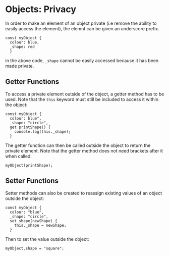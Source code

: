 # Objects: Privacy

In order to make an element of an object private (i.e remove the ability to easily access the element), the elemnt can be given an underscore prefix.

```
const myObject {
  colour: blue,
  _shape: red
  }
```

in the above code, `_shape` cannot be easily accessed because it has been made private.

## Getter Functions

To access a private element outside of the object, a getter method has to be used. Note that the `this` keyword must still be included to access it within the object:

``` 
const myObject {
  colour: blue",
  _shape: "circle",
  get printShape() {
    console.log(this._shape);
  }
```
The getter function can then be called outside the object to return the private element. Note that the getter method does not need brackets after it when called:
```
myObject(printShape);
```

## Setter Functions

Setter methods can also be created to reassign existing values of an object outside the object:

```
const myObject {
  colour: "blue",
  _shape: "circle",
  set shape(newShape) {
    this._shape = newShape;
  }
```
Then to set the value outside the object:
```
myObject.shape = "square";
```
